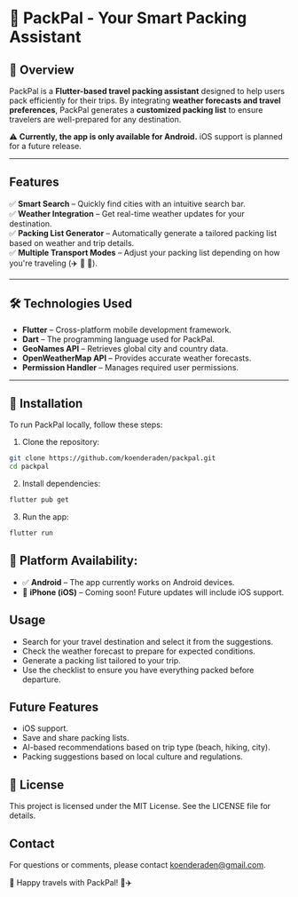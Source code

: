# 🎒 PackPal - Your Smart Packing Assistant  

## 📌 Overview  
PackPal is a **Flutter-based travel packing assistant** designed to help users pack efficiently for their trips. By integrating **weather forecasts and travel preferences**, PackPal generates a **customized packing list** to ensure travelers are well-prepared for any destination.  

⚠️ **Currently, the app is only available for Android.** iOS support is planned for a future release.  

---

## Features  
✅ **Smart Search** – Quickly find cities with an intuitive search bar.  
✅ **Weather Integration** – Get real-time weather updates for your destination.  
✅ **Packing List Generator** – Automatically generate a tailored packing list based on weather and trip details.  
✅ **Multiple Transport Modes** – Adjust your packing list depending on how you're traveling (✈️ 🚗 🚆).  

---

## 🛠️ Technologies Used  
- **Flutter** – Cross-platform mobile development framework.  
- **Dart** – The programming language used for PackPal.  
- **GeoNames API** – Retrieves global city and country data.  
- **OpenWeatherMap API** – Provides accurate weather forecasts.  
- **Permission Handler** – Manages required user permissions.  

---

## 🚀 Installation  

To run PackPal locally, follow these steps:  

1. Clone the repository:
```bash
git clone https://github.com/koenderaden/packpal.git
cd packpal
```
2. Install dependencies:
```bash
flutter pub get
```
3. Run the app:
```bash
flutter run
```
## 📱 Platform Availability:
- ✅ **Android** – The app currently works on Android devices.
- 🚧 **iPhone (iOS)** – Coming soon! Future updates will include iOS support.

## Usage
- Search for your travel destination and select it from the suggestions.
- Check the weather forecast to prepare for expected conditions.
- Generate a packing list tailored to your trip.
- Use the checklist to ensure you have everything packed before departure.

## Future Features
- iOS support.
- Save and share packing lists.
- AI-based recommendations based on trip type (beach, hiking, city).
- Packing suggestions based on local culture and regulations.


## 📜 License
This project is licensed under the MIT License. See the LICENSE file for details.

## Contact
For questions or comments, please contact [koenderaden@gmail.com](mailto:koenderaden@gmail.com).


🚀 Happy travels with PackPal! 🎒✈️
